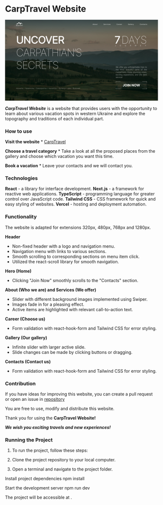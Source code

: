 # CarpTravel Website
<img src="/public/assets/images/CarpTravel.jpg" alt="Main photo website CarpTravel">

___CarpTravel Website___ is a website that provides users with the opportunity to learn about various vacation spots in western Ukraine and explore the topography and traditions of each individual part. 

### How to use
**Visit the website**
    * [CarpTravel](https://travel-smoky-rho.vercel.app/)

**Choose a travel category**
    * Take a look at all the proposed places from the gallery and choose which vacation you want this time.

**Book a vacation**
    * Leave your contacts and we will contact you.

### Technologies
**React** - a library for interface development.
**Next.js** - a framework for reactive web applications.
**TypeScript** - programming language for greater control over JavaScript code.
**Tailwind CSS** - CSS framework for quick and easy styling of websites.
**Vercel** - hosting and deployment automation.

### Functionality

The website is adapted for extensions 320px, 480px, 768px and 1280px.

**Header**
* Non-fixed header with a logo and navigation menu.
* Navigation menu with links to various sections.
* Smooth scrolling to corresponding sections on menu item click.
* Utilized the react-scroll library for smooth navigation.

**Hero (Home)**
* Clicking "Join Now" smoothly scrolls to the "Contacts" section.

**About (Who we are) and Services (We offer)**
* Slider with different background images implemented using Swiper.
* Images fade in for a pleasing effect.
* Active items are highlighted with relevant call-to-action text.

**Career (Choose us)**
* Form validation with react-hook-form and Tailwind CSS for error styling.

**Gallery (Our gallery)**
* Infinite slider with larger active slide.
* Slide changes can be made by clicking buttons or dragging.

**Contacts (Contact us)**
* Form validation with react-hook-form and Tailwind CSS for error styling.

### Contribution
If you have ideas for improving this website, you can create a pull request or open an issue in [repository](https://github.com/Ira-Bughaichuk/travel)

You are free to use, modify and distribute this website.

Thank you for using the __CarpTravel Website!__

***We wish you exciting travels and new experiences!***


### Running the Project
1. To run the project, follow these steps:

2. Clone the project repository to your local computer.

3. Open a terminal and navigate to the project folder.

Install project dependencies
npm install

Start the development server
npm run dev 

The project will be accessible at [](http://localhost:3000).


